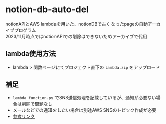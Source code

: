 # notion-db-auto-del
notionAPIとAWS lambdaを用いた、notionDBで古くなったpageの自動アーカイブプログラム  
2023/11月時点ではnotionAPIでの削除はできないためアーカイブで代用

## lambda使用方法
- lambda > 関数ページにてプロジェクト直下の `lambda.zip` をアップロード

## 補足
- `lambda_function.py` でSNS送信処理を記載しているが、通知が必要ない場合は削除で問題なし
- メールなどでの通知をしたい場合は別途AWS SNSのトピック作成が必要
- [参考リンク](https://repost.aws/ja/knowledge-center/sns-topic-lambda)
